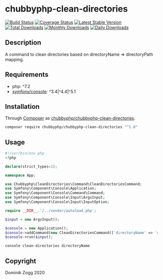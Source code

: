 # chubbyphp-clean-directories

[![Build Status](https://api.travis-ci.org/chubbyphp/chubbyphp-clean-directories.png?branch=master)](https://travis-ci.org/chubbyphp/chubbyphp-clean-directories)
[![Coverage Status](https://coveralls.io/repos/github/chubbyphp/chubbyphp-clean-directories/badge.svg?branch=master)](https://coveralls.io/github/chubbyphp/chubbyphp-clean-directories?branch=master)
[![Latest Stable Version](https://poser.pugx.org/chubbyphp/chubbyphp-clean-directories/v/stable.png)](https://packagist.org/packages/chubbyphp/chubbyphp-clean-directories)
[![Total Downloads](https://poser.pugx.org/chubbyphp/chubbyphp-clean-directories/downloads.png)](https://packagist.org/packages/chubbyphp/chubbyphp-clean-directories)
[![Monthly Downloads](https://poser.pugx.org/chubbyphp/chubbyphp-clean-directories/d/monthly)](https://packagist.org/packages/chubbyphp/chubbyphp-clean-directories)
[![Daily Downloads](https://poser.pugx.org/chubbyphp/chubbyphp-clean-directories/d/daily)](https://packagist.org/packages/chubbyphp/chubbyphp-clean-directories)

## Description

A command to clean directories based on directoryName => directoryPath mapping.

## Requirements

 * php: ^7.2
 * [symfony/console][2]: ^3.4|^4.4|^5.1

## Installation

Through [Composer](http://getcomposer.org) as [chubbyphp/chubbyphp-clean-directories][1].

```sh
composer require chubbyphp/chubbyphp-clean-directories "^1.0"
```

## Usage

```php
#!/usr/bin/env php
<?php

declare(strict_types=1);

namespace App;

use Chubbyphp\CleanDirectories\Command\CleanDirectoriesCommand;
use Symfony\Component\Console\Application;
use Symfony\Component\Console\Command\Command;
use Symfony\Component\Console\Input\ArgvInput;
use Symfony\Component\Console\Input\InputOption;

require __DIR__.'/../vendor/autoload.php';

$input = new ArgvInput();

$console = new Application();
$console->addCommand(new CleanDirectoriesCommand(['directoryName' => 'directoryPath']));
$console->run($input);
```

```sh
console clean-directories directoryName
```

## Copyright

Dominik Zogg 2020

[1]: https://packagist.org/packages/chubbyphp/chubbyphp-clean-directories
[2]: https://packagist.org/packages/symfony/console
